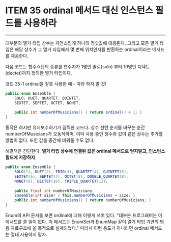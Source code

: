 # ITEM 35 ordinal 메서드 대신 인스턴스 필드를 사용하라 

--------------------------------------------

대부분의 열거 타입 상수는 자연스럽게 하나의 정숫값에 대응된다. 
그리고 모든 열거 타입은 해당 상수가 그 열거 타입에서 몇 번째 위치인지를 반환하는 ordinal이라는 메서드를 제공한다. 

다음 코드는 합주ㅇ단의 종류를 연주자가 1명인 솔로(solo) 부터 10명인 디텍트(dectet)까지 정의한 열거 타입이다. 

코드 35-1 ordinal을 잘못 사용한 예 - 따라 하지 말 것!
``` java
public enum Ensemble {
    SOLO, DUET, QUARTET, QUINTET,
    SEXTET, SEPTET, OCTET, NONET,
    
    public int numberOfMusicians() { return ordinal() + 1; }
}
```

동작은 하지만 유지보수하기가 끔찍한 코드다. 상수 선언 순서를 바꾸는 순간 numberOfMusicians가 오동작하며, 이미 사용 중인 
정수와 값이 같은 상수는 추가할 방법이 없다. 
또한 값을 중간에 비워둘 수도 없다. 

해결책은 간단한다. **열거 타입 상수에 연결된 값은 ordinal 메서드로 얻지말고, 인스턴스 필드에 저장하자**

``` java
public enum Ensemble {
    SOLO(1), DUET(2), TRIO(3), QUARTET(4), QUINTET(5),
    SEXTET(6), SEPTET(7), OCTET(8), DOUBLE_QUARTET(8),
    NONET(9), DECTET(10), TRIPLE_QUARTET(12);
    
    public final int numberOfMusicians;
    Ensemble(int size) { this.numberOfMusicians = size; }
    public int numberOfMusicians() { return numberOfMusicians; }
}
```
Enum의 API 문서를 보면 ordinal에 대해 이렇게 쓰여 있다. "대부분 프로그래머는 이 메서드를 쓸 일이 없다. 
이 메서드는 EnumSet과 EnumMap 같이 열거 타입 기반의 범용 자료구조에 쓸 목적으로 설계되었다."
따라서 이런 용도가 아니라면 ordinal 메서드는 절대 사용하지 말자. 